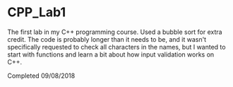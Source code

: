 # CPP_Lab1
The first lab in my C++ programming course. Used a bubble sort for extra credit.
The code is probably longer than it needs to be, and it wasn't specifically 
requested to check all characters in the names, but I wanted to start with 
functions and learn a bit about how input validation works on C++.

Completed 09/08/2018
